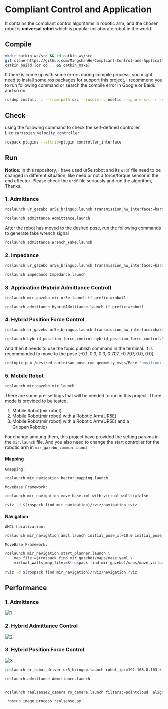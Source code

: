 # Compliant Control and Application

  It contains the compliant control algorithms in robotic arm, and the chosen robot is **universal robot** which is popular collaborate robot in the world.

## Compile

```bash
mkdir catkin_ws/src && cd catkin_ws/src
git clone https://github.com/MingshanHe/Compliant-Control-and-Application.git
catkin build (or cd .. && catkin_make)
```
If there is come up with some errors during compile process, you might need to install some ros packages for support this project, I recommend you to run following command or search the compile error in Google or Baidu and so on.
```bash
rosdep install -i --from-path src --rosdistro noetic --ignore-src -r -y
```
## Check

using the following command to check the self-defined controller. Like:`cartesian_velocity_controller`

```bash
rospack plugins --attrib=plugin controller_interface
```

## Run

  **Notice**: In this repository, I have used ur5e robot and its `urdf` file need to be changed in different situation, like need or not a force/torque sensor in the end effector. Please check the `urdf` file seriously and run the algorithm, Thanks.

### 1. Admittance

```bash
roslaunch ur_gazebo ur5e_bringup.launch transmission_hw_interface:=hardware_interface/PositionJointInterface specified_controller:=cartesian_velocity_controller
```

```bash
roslaunch admittance Admittance.launch
```

After the robot has moved to the desired pose, run the following commands to generate fake wrench signal

```bash
roslaunch admittance Wrench_Fake.launch
```

### 2. Impedance

```bash
roslaunch ur_gazebo ur5e_bringup.launch transmission_hw_interface:=hardware_interface/EffortJointInterface specified_controller:=joint_torque_controller
```

```
roslaunch impedance Impedance.launch
```

### 3. Application (Hybrid Admittance Control)

```bash
roslaunch mir_gazebo mir_ur5e.launch tf_prefix:=robot1
```

```
roslaunch admittance HybridAdmittance.launch tf_prefix:=robot1
```

### 4. Hybrid Position Force Control

```bash
roslaunch ur_gazebo ur5e_bringup.launch transmission_hw_interface:=hardware_interface/PositionJointInterface specified_controller:=cartesian_velocity_controller environment:=polish
```

```bash
roslaunch hybrid_position_force_control hybrid_position_force_control.launch
```

  And then it needs to use the topic publish command in the terminal. It is recommended to move to the pose [-0.1, 0.3, 0.3, 0.707, -0.707, 0.0, 0.0]. 

```bash
rostopic pub /desired_carteisan_pose_cmd geometry_msgs/Pose "position: x: -0.10 y: 0.30 z: 0.30 orientation: x: 0.707 y: -0.707 z: 0.0 w: 0.0" 
```

### 5. Mobile Robot
```bash
roslaunch mir_gazebo mir.launch
```
There are some pre-settings that will be needed to run in this project. Three mode is provided to be tested.
1) Mobile Robot(mir robot)
2) Mobile Robot(mir robot) with a Robotic Arm(UR5E)
3) Mobile Robot(mir robot) with a Robotic Arm(UR5E) and a Gripper(Robotiq)

For change amoung them, this project have provided the setting params in the `mir.launch` file. And you also need to change the start controller for the robotic arm in `mir_gazebo_common.launch`
#### Mapping
`Gmapping:`
```bash
roslaunch mir_navigation hector_mapping.launch
```
`MoveBase Framework:`
```bash
roslaunch mir_navigation move_base.xml with_virtual_walls:=false
```
```bash
rviz -d $(rospack find mir_navigation)/rviz/navigation.rviz
```
#### Navigation
`AMCL Localization:`
```bash
roslaunch mir_navigation amcl.launch initial_pose_x:=10.0 initial_pose_y:=10.0
```
`MoveBase Framework:`
```bash
roslaunch mir_navigation start_planner.launch \
    map_file:=$(rospack find mir_gazebo)/maps/maze.yaml \
    virtual_walls_map_file:=$(rospack find mir_gazebo)/maps/maze_virtual_walls.yaml
```
```bash
rviz -d $(rospack find mir_navigation)/rviz/navigation.rviz
```

## Performance

### 1. Admittance

![1](Image/Admittance.gif)

### 2. Hybrid Admittance Control
![2](Image/Hybrid_Admittance.gif)

### 3. Hybrid Position Force Control

![3](Image/Hybrid_Position_Force_Control.gif)




```bash
roslaunch ur_robot_driver ur5_bringup.launch robot_ip:=192.168.0.103 kinematics_config:=$(rospack find ur_calibration)/etc/ur5_robot_calibration.yaml

roslaunch admittance Admittance.launch 


roslaunch realsense2_camera rs_camera.launch filters:=pointcloud  align_depth:=true

 rosrun image_process realsense.py

```